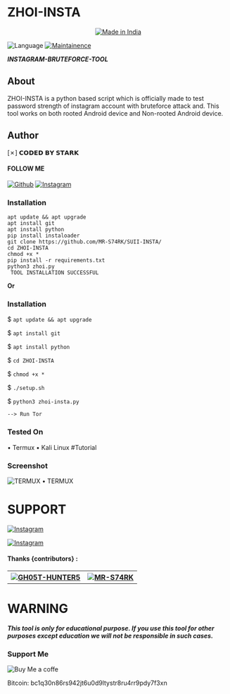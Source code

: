# ZHOI-INSTA

<p align="center">
<a href="https://instagram.com/mr_lalu_1232"><img title="Made in India" src="https://img.shields.io/badge/MADE%20IN-INDIA-SCRIPT?colorA=%23ff8100&colorB=%23017e40&colorC=%23ff0000&style=for-the-badge"></a>

<img title="Language" src="https://img.shields.io/badge/Made%20with-Python&Bash-1f425f.svg?v=1036467652f4d616465253230776974682d426173682d3166343235662e7376673f763d313033"></a>
<a href="https://github.com/evildevill"><img title="Maintainence" src="https://img.shields.io/badge/Maintained%3F-yes-green.svg"></a>
</p>

***INSTAGRAM-BRUTEFORCE-TOOL***

## About

ZHOI-INSTA is a python based script which is officially made to test password strength of instagram account with bruteforce attack and. This tool works on both rooted Android device and Non-rooted Android device.


## Author
[✗]    𝗖𝗢𝗗𝗘𝗗 𝗕𝗬 𝗦𝗧𝗔𝗥𝗞
####    FOLLOW ME 

<a href="https://github.com/MR-S74RK/"><img title="Github" src="https://img.shields.io/badge/MR-S74RK-brightgreen?style=for-the-badge&logo=github"></a>
[![Instagram](https://img.shields.io/badge/INSTAGRAM-FOLLOW-red?style=for-the-badge&logo=instagram)](https://instagram.com/mr_lalu_1232?igshid=YmMyMTA2M2Y=)


### Installation 

``` 
apt update && apt upgrade
apt install git
apt install python
pip install instaloader
git clone https://github.com/MR-S74RK/SUII-INSTA/
cd ZHOI-INSTA
chmod +x *
pip install -r requirements.txt
python3 zhoi.py
 TOOL INSTALLATION SUCCESSFUL
````

<b>Or</b>

### Installation

$ `apt update && apt upgrade`

$ `apt install git`

$ `apt install python`

$ `cd ZHOI-INSTA`

$ `chmod +x *`

$ `./setup.sh`

$ `python3 zhoi-insta.py`

```
--> Run Tor 
```

### Tested On
• Termux
• Kali Linux
#Tutorial


### Screenshot


![TERMUX](https://i.imgur.com/fG0ypx7.jpeg)
• TERMUX

# SUPPORT

[![Instagram](https://img.shields.io/badge/INSTAGRAM-FOLLOW-red?style=for-the-badge&logo=instagram)](https://instagram.com/mr_lalu_1232?igshid=YmMyMTA2M2Y=)

[![Instagram](https://img.shields.io/badge/WHATSAPP-MESSAGE-red?style=for-the-badge&logo=whatsapp)](https://wa.me/919072233245)

#### Thanks {contributors} :

<table>
<tr>
<th><a href="https://github.com/GH05T-HUNTER5"><img src="https://avatars.githubusercontent.com/u/108191615?v=4">GH05T-HUNTER5</a></th>
<th><a href="https://github.com/MR-S74RK"><img src="https://avatars.githubusercontent.com/u/108525160?v=4">MR-S74RK</a></th>
</tr>
</table>

# WARNING

***This tool is only for educational purpose. If you use this tool for other purposes except education we will not be responsible in such cases.***
### Support Me 
![Buy Me a coffe](https://cdn.buymeacoffee.com/buttons/default-orange.png)

Bitcoin: bc1q30n86rs942jt6u0d9ltystr8ru4rr9pdy7f3xn
